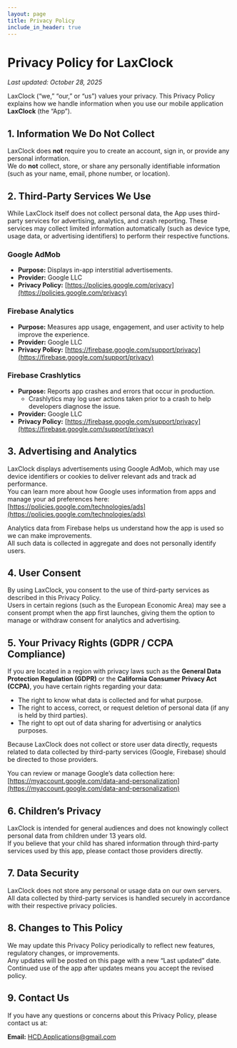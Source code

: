 ```yaml
---
layout: page
title: Privacy Policy
include_in_header: true
---
```


# Privacy Policy for LaxClock

_Last updated: October 28, 2025_

LaxClock (“we,” “our,” or “us”) values your privacy. This Privacy Policy explains how we handle information when you use our mobile application **LaxClock** (the “App”).



## 1. Information We Do Not Collect

LaxClock does **not** require you to create an account, sign in, or provide any personal information.  
We do **not** collect, store, or share any personally identifiable information (such as your name, email, phone number, or location).



## 2. Third-Party Services We Use

While LaxClock itself does not collect personal data, the App uses third-party services for advertising, analytics, and crash reporting. These services may collect limited information automatically (such as device type, usage data, or advertising identifiers) to perform their respective functions.

### Google AdMob
- **Purpose:** Displays in-app interstitial advertisements.
- **Provider:** Google LLC
- **Privacy Policy:** [https://policies.google.com/privacy](https://policies.google.com/privacy)

### Firebase Analytics
- **Purpose:** Measures app usage, engagement, and user activity to help improve the experience.
- **Provider:** Google LLC
- **Privacy Policy:** [https://firebase.google.com/support/privacy](https://firebase.google.com/support/privacy)

### Firebase Crashlytics
- **Purpose:** Reports app crashes and errors that occur in production.
    - Crashlytics may log user actions taken prior to a crash to help developers diagnose the issue.
- **Provider:** Google LLC
- **Privacy Policy:** [https://firebase.google.com/support/privacy](https://firebase.google.com/support/privacy)


## 3. Advertising and Analytics

LaxClock displays advertisements using Google AdMob, which may use device identifiers or cookies to deliver relevant ads and track ad performance.  
You can learn more about how Google uses information from apps and manage your ad preferences here:  
[https://policies.google.com/technologies/ads](https://policies.google.com/technologies/ads)

Analytics data from Firebase helps us understand how the app is used so we can make improvements.  
All such data is collected in aggregate and does not personally identify users.


## 4. User Consent

By using LaxClock, you consent to the use of third-party services as described in this Privacy Policy.  
Users in certain regions (such as the European Economic Area) may see a consent prompt when the app first launches, giving them the option to manage or withdraw consent for analytics and advertising.


## 5. Your Privacy Rights (GDPR / CCPA Compliance)

If you are located in a region with privacy laws such as the **General Data Protection Regulation (GDPR)** or the **California Consumer Privacy Act (CCPA)**, you have certain rights regarding your data:

- The right to know what data is collected and for what purpose.
- The right to access, correct, or request deletion of personal data (if any is held by third parties).
- The right to opt out of data sharing for advertising or analytics purposes.

Because LaxClock does not collect or store user data directly, requests related to data collected by third-party services (Google, Firebase) should be directed to those providers.

You can review or manage Google’s data collection here:  
[https://myaccount.google.com/data-and-personalization](https://myaccount.google.com/data-and-personalization)


## 6. Children’s Privacy

LaxClock is intended for general audiences and does not knowingly collect personal data from children under 13 years old.  
If you believe that your child has shared information through third-party services used by this app, please contact those providers directly.


## 7. Data Security

LaxClock does not store any personal or usage data on our own servers.  
All data collected by third-party services is handled securely in accordance with their respective privacy policies.


## 8. Changes to This Policy

We may update this Privacy Policy periodically to reflect new features, regulatory changes, or improvements.  
Any updates will be posted on this page with a new “Last updated” date. Continued use of the app after updates means you accept the revised policy.


## 9. Contact Us

If you have any questions or concerns about this Privacy Policy, please contact us at:

**Email:** HCD.Applications@gmail.com

